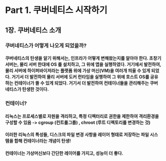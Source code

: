 Part 1. 쿠버네티스 시작하기 
======================

1장. 쿠버네티스 소개 
----------------
### 쿠버네티스가 어떻게 나오게 되었을까? 
#### 쿠버네티스의 탄생을 알기 위해서는, 인프라가 어떻게 변해왔는지를 알아야 한다.    초창기 서버는, 물리 서버 한대에 OS 를 설치하고, 그 위에 앱을 실행하였다.    거기에서 발전하여, 물리 서버에 하이퍼바이저라는 플랫폼 위에 가상 머신(VM)을 여러개 띄울 수 있게 되었다. 거기서 더 발전하여 물리 서버에 도커 런타임을 실행하여 그 위에 호스트 OS를 공유하는 컨테이너가 뜰 수 있게 되었다. 거기서 더 발전하여 컨테이너들을 관리해주는 쿠버네티스가 탄생한 것이다. 

### 컨테이너? 
#### 리눅스는 프로세스별로 자원을 격리하고, 특정 디렉터리로 권한을 제한하여 격리환경을 구성할 수 있음  -> cgroup (컨트롤그룹) , chroot (루트 디렉토리를 변경하는 것)
#### 이러한 리눅스의 특성들, 디스크의 파일 변경 사항을 레이어 형태로 저장하는 파일 시스템을 합해 컨테이너라는 개념이 탄생! 
#### 컨테이너는 가상머신보다 간단한 레이어를 가지고, 성능이 더 좋다. 

